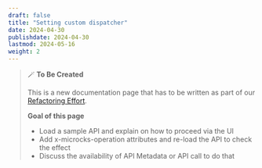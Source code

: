 ```yaml
---
draft: false
title: "Setting custom dispatcher"
date: 2024-04-30
publishdate: 2024-04-30
lastmod: 2024-05-16
weight: 2
---
```


> 🪄 **To Be Created**
>
> This is a new documentation page that has to be written as part of our [Refactoring Effort](https://github.com/microcks/microcks.io/issues/81).
> 
> **Goal of this page**
> * Load a sample API and explain on how to proceed via the UI
> * Add x-microcks-operation attributes and re-load the API to check the effect
> * Discuss the availability of API Metadata or API call to do that